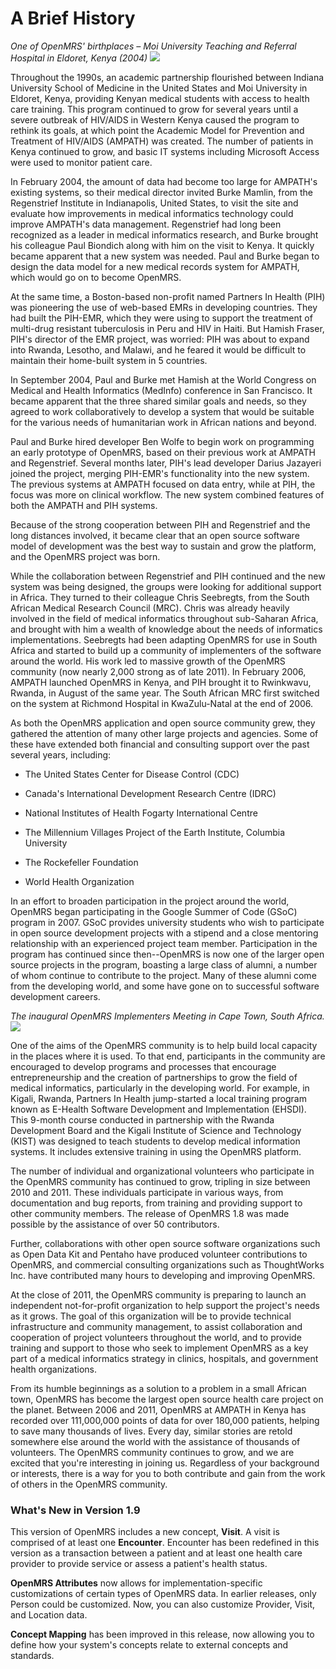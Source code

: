 # A Brief History

_One of OpenMRS' birthplaces &ndash; Moi University Teaching and Referral Hospital in Eldoret, Kenya (2004)_
![](/assets/AMPATH-2004.png)

Throughout the 1990s, an academic partnership flourished between Indiana University School of Medicine in the United States and Moi University in Eldoret, Kenya, providing Kenyan medical students with access to health care training. This program continued to grow for several years until a severe outbreak of HIV/AIDS in Western Kenya caused the program to rethink its goals, at which point the Academic Model for Prevention and Treatment of HIV/AIDS \(AMPATH\) was created. The number of patients in Kenya continued to grow, and basic IT systems including Microsoft Access were used to monitor patient care.

In February 2004, the amount of data had become too large for AMPATH's existing systems, so their medical director invited Burke Mamlin, from the Regenstrief Institute in Indianapolis, United States, to visit the site and evaluate how improvements in medical informatics technology could improve AMPATH's data management. Regenstrief had long been recognized as a leader in medical informatics research, and Burke brought his colleague Paul Biondich along with him on the visit to Kenya. It quickly became apparent that a new system was needed. Paul and Burke began to design the data model for a new medical records system for AMPATH, which would go on to become OpenMRS.

At the same time, a Boston-based non-profit named Partners In Health (PIH) was pioneering the use of web-based EMRs in developing countries. They had built the PIH-EMR, which they were using to support the treatment of multi-drug resistant tuberculosis in Peru and HIV in Haiti. But Hamish Fraser, PIH's director of the EMR project, was worried: PIH was about to expand into Rwanda, Lesotho, and Malawi, and he feared it would be difficult to maintain their home-built system in 5 countries.

In September 2004, Paul and Burke met Hamish at the World Congress on Medical and Health Informatics (MedInfo) conference in San Francisco. It became apparent that the three shared similar goals and needs, so they agreed to work collaboratively to develop a system that would be suitable for the various needs of humanitarian work in African nations and beyond.

Paul and Burke hired developer Ben Wolfe to begin work on programming an early prototype of OpenMRS, based on their previous work at AMPATH and Regenstrief. Several months later, PIH's lead developer Darius Jazayeri joined the project, merging PIH-EMR's functionality into the new system. The previous systems at AMPATH focused on data entry, while at PIH, the focus was more on clinical workflow. The new system combined features of both the AMPATH and PIH systems.

Because of the strong cooperation between PIH and Regenstrief and the long distances involved, it became clear that an open source software model of development was the best way to sustain and grow the platform, and the OpenMRS project was born.

While the collaboration between Regenstrief and PIH continued and the new system was being designed, the groups were looking for additional support in Africa. They turned to their colleague Chris Seebregts, from the South African Medical Research Council \(MRC\). Chris was already heavily involved in the field of medical informatics throughout sub-Saharan Africa, and brought with him a wealth of knowledge about the needs of informatics implementations. Seebregts had been adapting OpenMRS for use in South Africa and started to build up a community of implementers of the software around the world. His work led to massive growth of the OpenMRS community \(now nearly 2,000 strong as of late 2011\). In February 2006, AMPATH launched OpenMRS in Kenya, and PIH brought it to Rwinkwavu, Rwanda, in August of the same year. The South African MRC first switched on the system at Richmond Hospital in KwaZulu-Natal at the end of 2006.

As both the OpenMRS application and open source community grew, they gathered the attention of many other large projects and agencies. Some of these have extended both financial and consulting support over the past several years, including:

* The United States Center for Disease Control \(CDC\)

* Canada's International Development Research Centre \(IDRC\)

* National Institutes of Health Fogarty International Centre


* The Millennium Villages Project of the Earth Institute, Columbia University

* The Rockefeller Foundation

* World Health Organization


In an effort to broaden participation in the project around the world, OpenMRS began participating in the Google Summer of Code \(GSoC\) program in 2007. GSoC provides university students who wish to participate in open source development projects with a stipend and a close mentoring relationship with an experienced project team member. Participation in the program has continued since then--OpenMRS is now one of the larger open source projects in the program, boasting a large class of alumni, a number of whom continue to contribute to the project. Many of these alumni come from the developing world, and some have gone on to successful software development careers.

_The inaugural OpenMRS Implementers Meeting in Cape Town, South Africa._
![](/assets/implementers-early.png)

One of the aims of the OpenMRS community is to help build local capacity in the places where it is used. To that end, participants in the community are encouraged to develop programs and processes that encourage entrepreneurship and the creation of partnerships to grow the field of medical informatics, particularly in the developing world. For example, in Kigali, Rwanda, Partners In Health jump-started a local training program known as E-Health Software Development and Implementation \(EHSDI\). This 9-month course conducted in partnership with the Rwanda Development Board and the Kigali Institute of Science and Technology \(KIST\) was designed to teach students to develop medical information systems. It includes extensive training in using the OpenMRS platform.

The number of individual and organizational volunteers who participate in the OpenMRS community has continued to grow, tripling in size between 2010 and 2011. These individuals participate in various ways, from documentation and bug reports, from training and providing support to other community members. The release of OpenMRS 1.8 was made possible by the assistance of over 50 contributors.

Further, collaborations with other open source software organizations such as Open Data Kit and Pentaho have produced volunteer contributions to OpenMRS, and commercial consulting organizations such as ThoughtWorks Inc. have contributed many hours to developing and improving OpenMRS.

At the close of 2011, the OpenMRS community is preparing to launch an independent not-for-profit organization to help support the project's needs as it grows. The goal of this organization will be to provide technical infrastructure and community management, to assist collaboration and cooperation of project volunteers throughout the world, and to provide training and support to those who seek to implement OpenMRS as a key part of a medical informatics strategy in clinics, hospitals, and government health organizations.

From its humble beginnings as a solution to a problem in a small African town, OpenMRS has become the largest open source health care project on the planet. Between 2006 and 2011, OpenMRS at AMPATH in Kenya has recorded over 111,000,000 points of data for over 180,000 patients, helping to save many thousands of lives. Every day, similar stories are retold somewhere else around the world with the assistance of thousands of volunteers. The OpenMRS community continues to grow, and we are excited that you're interesting in joining us. Regardless of your background or interests, there is a way for you to both contribute and gain from the work of others in the OpenMRS community.

### What's New in Version 1.9

This version of OpenMRS includes a new concept, **Visit**. A visit is comprised of at least one **Encounter**. Encounter has been redefined in this version as a transaction between a patient and at least one health care provider to provide service or assess a patient's health status.

**OpenMRS Attributes** now allows for implementation-specific customizations of certain types of OpenMRS data. In earlier releases, only Person could be customized. Now, you can also customize Provider, Visit, and Location data.

**Concept Mapping** has been improved in this release, now allowing you to define how your system's concepts relate to external concepts and standards.

